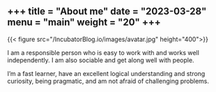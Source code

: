 +++
title = "About me"
date = "2023-03-28"
menu = "main"
weight = "20"
+++
---
{{< figure src="/IncubatorBlog.io/images/avatar.jpg" height="400">}}


I am a responsible person who is easy to work with and works well independently. I am also sociable and get along well with people.


I’m a fast learner, have an excellent logical understanding and strong curiosity, being pragmatic, and am not afraid of challenging problems.






